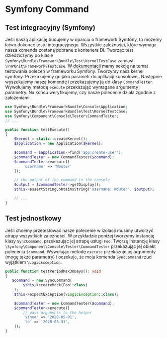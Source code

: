 # Symfony Command

## Test integracyjny (Symfony)

Jeśli naszą aplikację budujemy w oparciu o framework Symfony, to możemy łatwo dokonać testu integracyjnego. Wszystkie zależności, które wymaga nasza komenda zostaną pobrane z kontenera DI. Tworząc test dziedziczymy po klasie `Symfony\Bundle\FrameworkBundle\Test\KernelTestCase` zamiast `\PHPUnit\Framework\TestCase`. [W dokumentacji](https://symfony.com/doc/current/console.html#testing-commands) mamy sekcję na temat testowania poleceń w frameworku Symfony. Tworzymy nasz kernel symfony. Przekazujemy go jako parametr do aplikacji konsolowej. Następnie wyszukujemy naszą komendę i przekazujemy ją do klasy `CommandTester`. Wywołujemy metodę `execute` przekazując wymagane argumenty i parametry. Na końcu weryfikujemy, czy nasze polecenie działa zgodnie z założeniami.

``` php
use Symfony\Bundle\FrameworkBundle\Console\Application;
use Symfony\Bundle\FrameworkBundle\Test\KernelTestCase;
use Symfony\Component\Console\Tester\CommandTester;
// ...

public function testExecute()
{
    $kernel = static::createKernel();
    $application = new Application($kernel);

    $command = $application->find('app:create-user');
    $commandTester = new CommandTester($command);
    $commandTester->execute([
        'username' => 'Wouter'
    ]);

    // the output of the command in the console
    $output = $commandTester->getDisplay();
    $this->assertStringContainsString('Username: Wouter', $output);

    // ...
}
```

## Test jednostkowy

Jeśli chcemy przetestować nasze polecenie w izolacji musimy utworzyć atrapy wszystkich zależności.
W przykładzie poniżej tworzymy instancję klasy `SyncCommand`, przekazując jej atrapę usługi `Foo`.
Tworzę instancję klasy `\Symfony\Component\Console\Tester\CommandTester` przekazując jej obiekt polecenia `$command`.
Wywołując metodę `execute` przekazuje jej argumenty (mogę także parametry) i oczekuje, że moja komenda `SyncCommand` rzuci wyjątkiem `\LogicException`.

``` php
public function testPeriodMax30Days(): void
{
   $command = new SyncCommand(
        $this->createMock(Foo::class)
    );
    $this->expectException(\LogicException::class);

    $commandTester = new CommandTester($command);
    $commandTester->execute([
        // pass arguments to the helper
        'since' => '2020-05-01',
        'to' => '2020-05-31',
    ]);
}
```
